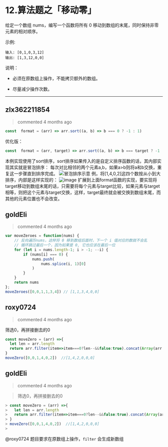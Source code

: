 
 # 12.算法题之「移动零」 
 给定一个数组 nums，编写一个函数将所有 0 移动到数组的末尾，同时保持非零元素的相对顺序。

示例:
```
输入: [0,1,0,3,12]
输出: [1,3,12,0,0]
```
说明：
- 必须在原数组上操作，不能拷贝额外的数组。

- 尽量减少操作次数。 
 ***
## zlx362211854 
 > commented 4 months ago 


```javascript
const  format = (arr) => arr.sort((a, b) => b === 0 ? -1 : 1)

```
优化版：

```javascript
const  format = (arr, target) => arr.sort((a, b) => b === target ? -1 : 1)

```

本例实现使用了sort排序，sort排序如果传入的是自定义排序函数的话，其内部实现其实就是冒泡排序：
 每次对比相邻的两个元素a,b，如果a>b则将a和b交换，重复这一步骤直到排序完成。
![冒泡排序示意](http://img.blog.csdn.net/20160916160748389)
例，将[1,4,0,2]这四个数按从小到大排序，内部是这样实现的：
![image](https://user-images.githubusercontent.com/22437181/62522309-00bae700-b864-11e9-93c3-2caa88793544.png)
扩展到上面format函数的实现，要实现将target移动到数组末尾的话，只需要将每个元素与target比较，如果元素与target相等，则把这个元素与target交换，这样，target最终就会被交换到数组末尾，而其他的元素位置也不会改变。
## goldEli 
 > commented 4 months ago 


```js
var moveZeroes = function(nums) {
    // 反向遍历nums，这样将 0 移到数组后面时，下一个 i 值对应的数就不会乱
    // 循环跳过最后一个，因为如果是 0, 它也应该在最后一位
    for (let i = nums.length-1; i > -1; --i) {
        if (nums[i] === 0) {
            nums.push(
                nums.splice(i, 1)[0]
            )
        }
    }
    return nums
};
moveZeroes([0,0,1,1,3,4]) // [1,1,3,4,0,0]

```
## roxy0724 
 > commented 4 months ago 

筛选0，再拼接删去的0

```javascript
const moveZero = (arr) =>{
  let len = arr.length
  return arr.filter(item=>item===0?len--&&false:true).concat(Array(arr.length-len).fill(0))
}
moveZero([0,0,1,4,0,2])  //[1,4,2,0,0,0]

```
## goldEli 
 > commented 4 months ago 

> 筛选0，再拼接删去的0
> 
> 
```js
> const moveZero = (arr) =>{
>   let len = arr.length
>   return arr.filter(item=>item===0?len--&&false:true).concat(Array(arr.length-len).fill(0))
> }
> moveZero([0,0,1,4,0,2])  //[1,4,2,0,0,0]
> 
```

@roxy0724  题目要求在原数组上操作，`filter` 会生成新数组